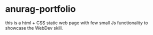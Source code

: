 # anurag-portfolio
this is a html + CSS static web page with few small Js functionality to showcase the WebDev skill. 
